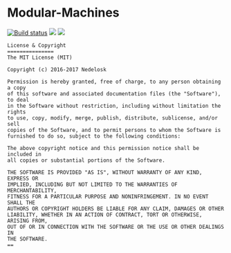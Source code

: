# Modular-Machines

[![Build status](https://ci.appveyor.com/api/projects/status/3hxcd9hr20w8laoe/branch/1.12.2?svg=true)](https://ci.appveyor.com/project/Nedelosk/modular-machines/branch/1.12.2) [![](http://cf.way2muchnoise.eu/full_modular-machines_downloads.svg)](http://minecraft.curseforge.com/projects/modular-machines) [![](http://cf.way2muchnoise.eu/versions/Available%20For%20Minecraft_modular-machines_all.svg)](http://minecraft.curseforge.com/projects/modular-machines)

```
License & Copyright
===============
The MIT License (MIT)

Copyright (c) 2016-2017 Nedelosk

Permission is hereby granted, free of charge, to any person obtaining a copy
of this software and associated documentation files (the "Software"), to deal
in the Software without restriction, including without limitation the rights
to use, copy, modify, merge, publish, distribute, sublicense, and/or sell
copies of the Software, and to permit persons to whom the Software is
furnished to do so, subject to the following conditions:

The above copyright notice and this permission notice shall be included in
all copies or substantial portions of the Software.

THE SOFTWARE IS PROVIDED "AS IS", WITHOUT WARRANTY OF ANY KIND, EXPRESS OR
IMPLIED, INCLUDING BUT NOT LIMITED TO THE WARRANTIES OF MERCHANTABILITY,
FITNESS FOR A PARTICULAR PURPOSE AND NONINFRINGEMENT. IN NO EVENT SHALL THE
AUTHORS OR COPYRIGHT HOLDERS BE LIABLE FOR ANY CLAIM, DAMAGES OR OTHER
LIABILITY, WHETHER IN AN ACTION OF CONTRACT, TORT OR OTHERWISE, ARISING FROM,
OUT OF OR IN CONNECTION WITH THE SOFTWARE OR THE USE OR OTHER DEALINGS IN
THE SOFTWARE.
==
